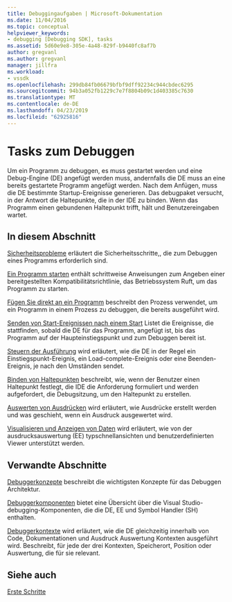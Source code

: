```yaml
---
title: Debuggingaufgaben | Microsoft-Dokumentation
ms.date: 11/04/2016
ms.topic: conceptual
helpviewer_keywords:
- debugging [Debugging SDK], tasks
ms.assetid: 5d60e9e8-305e-4a48-829f-b9440fc8af7b
author: gregvanl
ms.author: gregvanl
manager: jillfra
ms.workload:
- vssdk
ms.openlocfilehash: 299db84fb06679bfbf9dff92234c944cbdec6295
ms.sourcegitcommit: 94b3a052fb1229c7e7f8804b09c1d403385c7630
ms.translationtype: MT
ms.contentlocale: de-DE
ms.lasthandoff: 04/23/2019
ms.locfileid: "62925816"
---
```

# <a name="debug-tasks"></a>Tasks zum Debuggen
Um ein Programm zu debuggen, es muss gestartet werden und eine Debug-Engine (DE) angefügt werden muss, andernfalls die DE muss an eine bereits gestartete Programm angefügt werden. Nach dem Anfügen, muss die DE bestimmte Startup-Ereignisse generieren. Das debugpaket versucht, in der Antwort die Haltepunkte, die in der IDE zu binden. Wenn das Programm einen gebundenen Haltepunkt trifft, hält und Benutzereingaben wartet.

## <a name="in-this-section"></a>In diesem Abschnitt
 [Sicherheitsprobleme](../../extensibility/debugger/security-issues.md) erläutert die Sicherheitsschritte,, die zum Debuggen eines Programms erforderlich sind.

 [Ein Programm starten](../../extensibility/debugger/launching-a-program.md) enthält schrittweise Anweisungen zum Angeben einer bereitgestellten Kompatibilitätsrichtlinie, das Betriebssystem Ruft, um das Programm zu starten.

 [Fügen Sie direkt an ein Programm](../../extensibility/debugger/attaching-directly-to-a-program.md) beschreibt den Prozess verwendet, um ein Programm in einem Prozess zu debuggen, die bereits ausgeführt wird.

 [Senden von Start-Ereignissen nach einem Start](../../extensibility/debugger/sending-startup-events-after-a-launch.md) Listet die Ereignisse, die stattfinden, sobald die DE für das Programm, angefügt ist, bis das Programm auf der Haupteinstiegspunkt und zum Debuggen bereit ist.

 [Steuern der Ausführung](../../extensibility/debugger/control-of-execution.md) wird erläutert, wie die DE in der Regel ein Einstiegspunkt-Ereignis, ein Load-complete-Ereignis oder eine Beenden-Ereignis, je nach den Umständen sendet.

 [Binden von Haltepunkten](../../extensibility/debugger/binding-breakpoints.md) beschreibt, wie, wenn der Benutzer einen Haltepunkt festlegt, die IDE die Anforderung formuliert und werden aufgefordert, die Debugsitzung, um den Haltepunkt zu erstellen.

 [Auswerten von Ausdrücken](../../extensibility/debugger/evaluating-expressions.md) wird erläutert, wie Ausdrücke erstellt werden und was geschieht, wenn ein Ausdruck ausgewertet wird.

 [Visualisieren und Anzeigen von Daten](../../extensibility/debugger/visualizing-and-viewing-data.md) wird erläutert, wie von der ausdrucksauswertung (EE) typschnellansichten und benutzerdefinierten Viewer unterstützt werden.

## <a name="related-sections"></a>Verwandte Abschnitte
 [Debuggerkonzepte](../../extensibility/debugger/debugger-concepts.md) beschreibt die wichtigsten Konzepte für das Debuggen Architektur.

 [Debuggerkomponenten](../../extensibility/debugger/debugger-components.md) bietet eine Übersicht über die Visual Studio-debugging-Komponenten, die die DE, EE und Symbol Handler (SH) enthalten.

 [Debuggerkontexte](../../extensibility/debugger/debugger-contexts.md) wird erläutert, wie die DE gleichzeitig innerhalb von Code, Dokumentationen und Ausdruck Auswertung Kontexten ausgeführt wird. Beschreibt, für jede der drei Kontexten, Speicherort, Position oder Auswertung, die für sie relevant.

## <a name="see-also"></a>Siehe auch
 [Erste Schritte](../../extensibility/debugger/getting-started-with-debugger-extensibility.md)